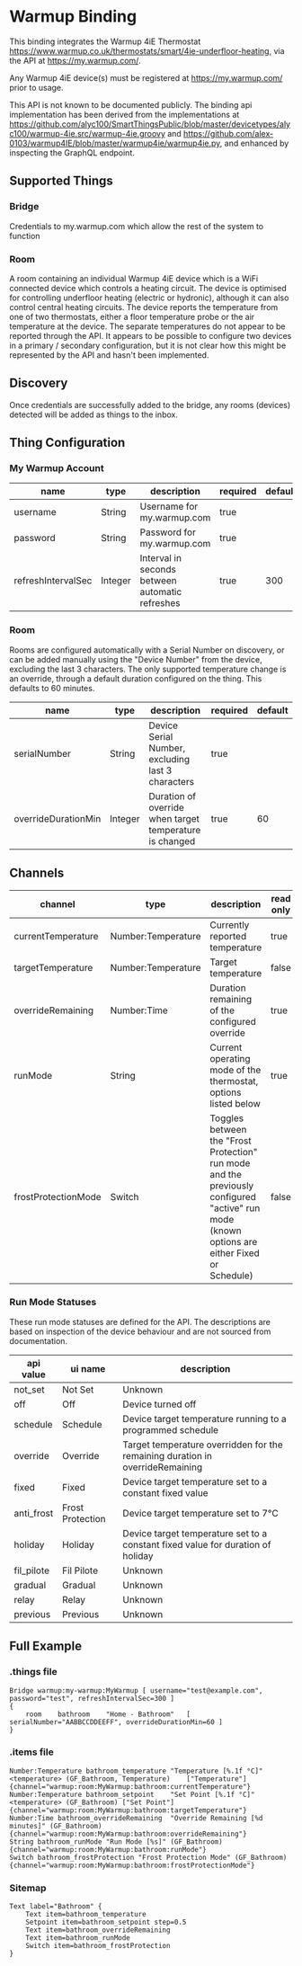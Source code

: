 # Warmup Binding

This binding integrates the Warmup 4iE Thermostat https://www.warmup.co.uk/thermostats/smart/4ie-underfloor-heating, via the API at https://my.warmup.com/.

Any Warmup 4iE device(s) must be registered at https://my.warmup.com/ prior to usage.

This API is not known to be documented publicly. The binding api implementation has been derived from the implementations at https://github.com/alyc100/SmartThingsPublic/blob/master/devicetypes/alyc100/warmup-4ie.src/warmup-4ie.groovy and https://github.com/alex-0103/warmup4IE/blob/master/warmup4ie/warmup4ie.py, and enhanced by inspecting the GraphQL endpoint.

## Supported Things

### Bridge

Credentials to my.warmup.com which allow the rest of the system to function

### Room

A room containing an individual Warmup 4iE device which is a WiFi connected device which controls a heating circuit. 
The device is optimised for controlling underfloor heating (electric or hydronic), although it can also control central heating circuits.
The device reports the temperature from one of two thermostats, either a floor temperature probe or the air temperature at the device.
The separate temperatures do not appear to be reported through the API. It appears to be possible to configure two devices in a primary / secondary configuration, but it is not clear how this might be represented by the API and hasn't been implemented.

## Discovery

Once credentials are successfully added to the bridge, any rooms (devices) detected will be added as things to the inbox.

## Thing Configuration

### My Warmup Account

| name  | type   | description                  | required | default |
| --------- | -------- | ------------------------------ | ----------- | -------- |
| username | String | Username for my.warmup.com | true | |
| password | String | Password for my.warmup.com | true | |
| refreshIntervalSec | Integer | Interval in seconds between automatic refreshes | true | 300 |

### Room

Rooms are configured automatically with a Serial Number on discovery, or can be added manually using the "Device Number" from the device, excluding the last 3 characters. The only supported temperature change is an override, through a default duration configured on the thing. This defaults to 60 minutes.

| name  | type   | description                  | required | default |
| --------- | -------- | ------------------------------ | ----------- | -------- |
| serialNumber | String | Device Serial Number, excluding last 3 characters | true | |
| overrideDurationMin | Integer | Duration of override when target temperature is changed | true | 60 |

## Channels

| channel  | type   | description                  | read only |
| --------- | -------- | ------------------------------ | ----------- |
| currentTemperature | Number:Temperature | Currently reported temperature | true |
| targetTemperature | Number:Temperature | Target temperature | false |
| overrideRemaining | Number:Time | Duration remaining of the configured override| true |
| runMode | String | Current operating mode of the thermostat, options listed below | true |
| frostProtectionMode | Switch | Toggles between the "Frost Protection" run mode and the previously configured "active" run mode (known options are either Fixed or Schedule) | false |

### Run Mode Statuses

These run mode statuses are defined for the API. The descriptions are based on inspection of the device behaviour and are not sourced from documentation.

| api value | ui name | description                  |
| --------- | -------- | ------------------------------ |
| not_set | Not Set | Unknown |
| off | Off | Device turned off |
| schedule | Schedule | Device target temperature running to a programmed schedule |
| override | Override | Target temperature overridden for the remaining duration in overrideRemaining |
| fixed | Fixed | Device target temperature set to a constant fixed value |
| anti_frost | Frost Protection | Device target temperature set to 7°C |
| holiday | Holiday | Device target temperature set to a constant fixed value for duration of holiday |
| fil_pilote | Fil Pilote | Unknown |
| gradual | Gradual | Unknown |
| relay | Relay | Unknown |
| previous | Previous | Unknown |

## Full Example

### .things file

```
Bridge warmup:my-warmup:MyWarmup [ username="test@example.com", password="test", refreshIntervalSec=300 ]
{
    room    bathroom    "Home - Bathroom"   [ serialNumber="AABBCCDDEEFF", overrideDurationMin=60 ]
}
```

### .items file

```
Number:Temperature bathroom_temperature "Temperature [%.1f °C]" <temperature> (GF_Bathroom, Temperature)    ["Temperature"] {channel="warmup:room:MyWarmup:bathroom:currentTemperature"}
Number:Temperature bathroom_setpoint    "Set Point [%.1f °C]" <temperature> (GF_Bathroom) ["Set Point"] {channel="warmup:room:MyWarmup:bathroom:targetTemperature"}
Number:Time bathroom_overrideRemaining  "Override Remaining [%d minutes]" (GF_Bathroom) {channel="warmup:room:MyWarmup:bathroom:overrideRemaining"}
String bathroom_runMode "Run Mode [%s]" (GF_Bathroom) {channel="warmup:room:MyWarmup:bathroom:runMode"}
Switch bathroom_frostProtection "Frost Protection Mode" (GF_Bathroom) {channel="warmup:room:MyWarmup:bathroom:frostProtectionMode"}
```

### Sitemap

```
Text label="Bathroom" {
    Text item=bathroom_temperature
    Setpoint item=bathroom_setpoint step=0.5
    Text item=bathroom_overrideRemaining
    Text item=bathroom_runMode
    Switch item=bathroom_frostProtection
}
```
